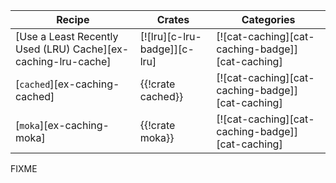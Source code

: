 | Recipe | Crates | Categories |
|--------|--------|------------|
| [Use a Least Recently Used (LRU) Cache][ex-caching-lru-cache] | [![lru][c-lru-badge]][c-lru] | [![cat-caching][cat-caching-badge]][cat-caching] |
| [`cached`][ex-caching-cached] | {{!crate cached}} | [![cat-caching][cat-caching-badge]][cat-caching] |
| [`moka`][ex-caching-moka] | {{!crate moka}} | [![cat-caching][cat-caching-badge]][cat-caching] |

<div class="hidden">
FIXME
</div>
